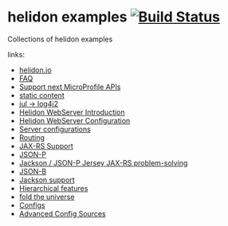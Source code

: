 # helidon examples [![Build Status](https://travis-ci.org/daggerok/helidon-examples.svg?branch=master)](https://travis-ci.org/daggerok/helidon-examples)
Collections of helidon examples

links:

* [helidon.io](https://helidon.io)
* [FAQ](https://github.com/oracle/helidon/wiki/FAQ)
* [Support next MicroProfile APIs](https://github.com/oracle/helidon/wiki/Supported-APIs)
* [static content](https://github.com/oracle/helidon/tree/master/examples/microprofile/mp1_1-static-content)
* [jul -> log4j2](http://logging.apache.org/log4j/2.x/faq.html#which_jars)
* [Helidon WebServer Introduction](https://helidon.io/docs/latest/#/webserver/01_introduction)
* [Helidon WebServer Configuration](https://helidon.io/docs/latest/#/webserver/02_configuration)
* [Server configurations](https://helidon.io/docs/latest/apidocs/index.html?io/helidon/webserver/ServerConfiguration.html)
* [Routing](https://helidon.io/docs/latest/#/webserver/03_routing)
* [JAX-RS Support](https://helidon.io/docs/latest/#/webserver/07_jersey-support)
* [JSON-P](https://helidon.io/docs/latest/#/webserver/08_json-support)
* [Jackson / JSON-P Jersey JAX-RS problem-solving](web-server-jersey-jsonp)
* [JSON-B](https://helidon.io/docs/latest/#/webserver/09_jsonb-support)
* [Jackson support](https://helidon.io/docs/latest/#/webserver/10_jackson-support)
* [Hierarchical features](https://helidon.io/docs/latest/#/config/03_hierarchical-features)
* [fold the universe](https://dzone.com/articles/folding-the-universe-part-iii-java-8-list-and-stre)
* [Configs](https://helidon.io/docs/latest/#/webserver/02_configuration)
* [Advanced Config Sources](https://helidon.io/docs/latest/#/config/06_advanced-configuration)
